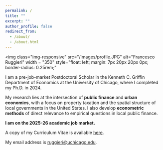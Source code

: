 ```yaml
---
permalink: /
title: ""
excerpt: ""
author_profile: false
redirect_from: 
  - /about/
  - /about.html
---
```


<img class="img-responsive"
  src="/images/profile.JPG"
  alt="Francesco Ruggieri"
  width = "350"
  style="float: left; margin: 7px 20px 20px 0px; border-radius: 0.25rem;"
>

I am a pre-job-market Postdoctoral Scholar in the Kenneth C. Griffin Department of Economics at the University of Chicago, where I completed my Ph.D. in 2024.

My research lies at the intersection of **public finance** and **urban economics**, with a focus on property taxation and the spatial structure of local governments in the United States. I also develop **econometric methods** of direct relevance to empirical questions in local public finance.

**I am on the 2025-26 academic job market.**

A copy of my Curriculum Vitae is available [here](/files/CV_FrancescoRuggieri.pdf).

My email address is [ruggieri@uchicago.edu](mailto:ruggieri@uchicago.edu). 

